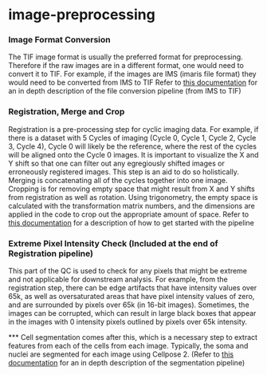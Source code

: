 # image-preprocessing

### Image Format Conversion

The TIF image format is usually the preferred format for preprocessing. Therefore if the raw images are in a different format, one would need to convert it to TIF.
For example, if the images are IMS (imaris file format) they would need to be converted from IMS to TIF
Refer to [this documentation](https://docs.google.com/document/d/1O-mWoCaFsKmQY7QfEU1NhL3cyS8SfPCvKUoiIK5zcQQ/edit) for an in depth description of the file conversion pipeline (from IMS to TIF)


### Registration, Merge and Crop

Registration is a pre-processing step for cyclic imaging data. 
For example, if there is a dataset with 5 Cycles of imaging (Cycle 0, Cycle 1, Cycle 2, Cycle 3, Cycle 4), Cycle 0 will likely be the reference, where the rest of the cycles will be aligned onto the Cycle 0 images. 
It is important to visualize the X and Y shift so that one can filter out any egregiously shifted images or erroneously registered images. This step is an aid to do so holistically. 
Merging is concatenating all of the cycles together into one image. 
Cropping is for removing empty space that might result from X and Y shifts from registration as well as rotation. Using trigonometry, the empty space is calculated with the transformation matrix numbers, and the dimensions are applied in the code to crop out the appropriate amount of space. 
Refer to [this documentation](https://docs.google.com/document/d/1J2-apRoWXOqydC1ti-lHzeWqLtRXN-iLLmPUX5jge3c/edit) for a description of how to get started with the pipeline


### Extreme Pixel Intensity Check (Included at the end of Registration pipeline) 

This part of the QC is used to check for any pixels that might be extreme and not applicable for downstream analysis.
For example, from the registration step, there can be edge artifacts that have intensity values over 65k, as well as oversaturated areas that have pixel intensity values of zero, and are surrounded by pixels over 65k (in 16-bit images). 
Sometimes, the images can be corrupted, which can result in large black boxes that appear in the images with 0 intensity pixels outlined by pixels over 65k intensity.


*** Cell segmentation comes after this, which is a necessary step to extract features from each of the cells from each image. Typically, the soma and nuclei are segmented for each image using Cellpose 2. (Refer to [this documentation](https://docs.google.com/document/d/1Hv0edCc2tVscYzYVikYOnAQ2kpr2FL43yKQp3d3ghVw/edit) for an in depth description of the segmentation pipeline)
